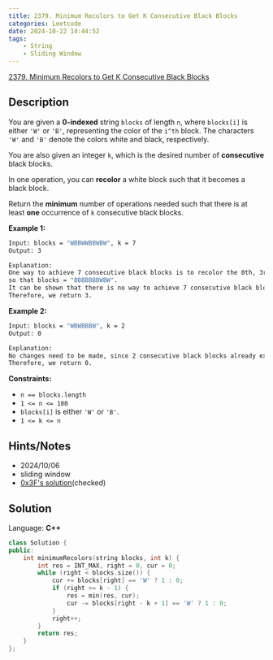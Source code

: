 ```yaml
---
title: 2379. Minimum Recolors to Get K Consecutive Black Blocks
categories: Leetcode
date: 2024-10-22 14:44:52
tags:
    - String
    - Sliding Window
---
```


[2379. Minimum Recolors to Get K Consecutive Black Blocks](https://leetcode.com/problems/minimum-recolors-to-get-k-consecutive-black-blocks/description/)

## Description

You are given a **0-indexed**  string `blocks` of length `n`, where `blocks[i]` is either `'W'` or `'B'`, representing the color of the `i^th` block. The characters `'W'` and `'B'` denote the colors white and black, respectively.

You are also given an integer `k`, which is the desired number of **consecutive**  black blocks.

In one operation, you can **recolor**  a white block such that it becomes a black block.

Return the **minimum**  number of operations needed such that there is at least **one**  occurrence of `k` consecutive black blocks.

**Example 1:**

```bash
Input: blocks = "WBBWWBBWBW", k = 7
Output: 3

Explanation:
One way to achieve 7 consecutive black blocks is to recolor the 0th, 3rd, and 4th blocks
so that blocks = "BBBBBBBWBW".
It can be shown that there is no way to achieve 7 consecutive black blocks in less than 3 operations.
Therefore, we return 3.
```

**Example 2:**

```bash
Input: blocks = "WBWBBBW", k = 2
Output: 0

Explanation:
No changes need to be made, since 2 consecutive black blocks already exist.
Therefore, we return 0.
```

**Constraints:**

- `n == blocks.length`
- `1 <= n <= 100`
- `blocks[i]` is either `'W'` or `'B'`.
- `1 <= k <= n`

## Hints/Notes

- 2024/10/06
- sliding window
- [0x3F's solution](https://leetcode.cn/problems/minimum-recolors-to-get-k-consecutive-black-blocks/solutions/1763639/on-hua-dong-chuang-kou-by-endlesscheng-s4fx/)(checked)

## Solution

Language: **C++**

```C++
class Solution {
public:
    int minimumRecolors(string blocks, int k) {
        int res = INT_MAX, right = 0, cur = 0;
        while (right < blocks.size()) {
            cur += blocks[right] == 'W' ? 1 : 0;
            if (right >= k - 1) {
                res = min(res, cur);
                cur -= blocks[right - k + 1] == 'W' ? 1 : 0;
            }
            right++;
        }
        return res;
    }
};
```
